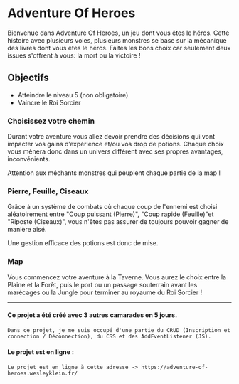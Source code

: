 # Adventure Of Heroes

Bienvenue dans Adventure Of Heroes, un jeu dont vous êtes le héros. Cette histoire avec plusieurs voies, plusieurs monstres se base sur la mécanique des livres dont vous êtes le héros.
Faites les bons choix car seulement deux issues s'offrent à vous: la mort ou la victoire !

## Objectifs
- Atteindre le niveau 5 (non obligatoire)
- Vaincre le Roi Sorcier

### Choisissez votre chemin
Durant votre aventure vous allez devoir prendre des décisions qui vont impacter vos gains d’expérience et/ou vos drop de potions. Chaque choix vous mènera donc dans un univers différent avec ses propres avantages, inconvénients.

Attention aux méchants monstres qui peuplent chaque partie de la map ! 

### Pierre, Feuille, Ciseaux
Grâce à un système de combats où chaque coup de l'ennemi est choisi aléatoirement entre "Coup puissant (Pierre)", "Coup rapide (Feuille)"et "Riposte (Ciseaux)", vous n'êtes pas assurer de toujours pouvoir gagner de manière aisé.

Une gestion efficace des potions est donc de mise. 

### Map
Vous commencez votre aventure à la Taverne. Vous aurez le choix entre la Plaine et la Forêt, puis le port ou un passage souterrain avant les marécages ou la Jungle pour terminer au royaume du Roi Sorcier !

---
  #### Ce projet a été créé avec 3 autres camarades en 5 jours.
    Dans ce projet, je me suis occupé d'une partie du CRUD (Inscription et connection / Déconnection), du CSS et des AddEventListener (JS).

  #### Le projet est en ligne :
    Le projet est en ligne à cette adresse -> https://adventure-of-heroes.wesleyklein.fr/
